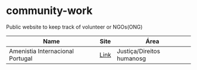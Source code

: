 # community-work
Public website to keep track of volunteer or NGOs(ONG)

| Name | Site | Área |
|------|--------|---------|
| Amenistia Internacional Portugal | [Link](https://www.amnistia.pt/) | Justiça/Direitos humanosg |